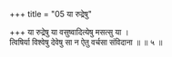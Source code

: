 +++
title = "05 या रुद्रेषु"

+++
या रुद्रेषु या वसुष्वादित्येषु मसत्सु या ।  
त्विषिर्या विश्वेषु देवेषु सा न ऐतु वर्चसा संविदाना ॥ ॥ ५ ॥